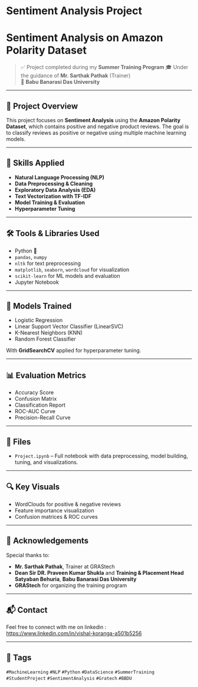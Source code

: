 # Sentiment Analysis Project

# Sentiment Analysis on Amazon Polarity Dataset

> ✅ Project completed during my **Summer Training Program**
> 🎓 Under the guidance of **Mr. Sarthak Pathak** (Trainer)  
> 🏫 **Babu Banarasi Das University**

---

## 📌 Project Overview

This project focuses on **Sentiment Analysis** using the **Amazon Polarity Dataset**, which contains positive and negative product reviews. The goal is to classify reviews as positive or negative using multiple machine learning models.

---

## 🧠 Skills Applied

- **Natural Language Processing (NLP)**
- **Data Preprocessing & Cleaning**
- **Exploratory Data Analysis (EDA)**
- **Text Vectorization with TF-IDF**
- **Model Training & Evaluation**
- **Hyperparameter Tuning**

---

## 🛠️ Tools & Libraries Used

- Python 🐍  
- `pandas`, `numpy`  
- `nltk` for text preprocessing  
- `matplotlib`, `seaborn`, `wordcloud` for visualization  
- `scikit-learn` for ML models and evaluation  
- Jupyter Notebook

---

## 🧪 Models Trained

- Logistic Regression  
- Linear Support Vector Classifier (LinearSVC)  
- K-Nearest Neighbors (KNN)  
- Random Forest Classifier  

With **GridSearchCV** applied for hyperparameter tuning.

---

## 📊 Evaluation Metrics

- Accuracy Score  
- Confusion Matrix  
- Classification Report  
- ROC-AUC Curve  
- Precision-Recall Curve  

---

## 📁 Files

- `Project.ipynb` – Full notebook with data preprocessing, model building, tuning, and visualizations.

---

## 🔍 Key Visuals

- WordClouds for positive & negative reviews  
- Feature importance visualization  
- Confusion matrices & ROC curves  

---

## 🙏 Acknowledgements

Special thanks to:

- **Mr. Sarthak Pathak**, Trainer at GRAStech  
- **Dean Sir DR. Praveen Kumar Shukla** and **Training & Placement Head Satyaban Behuria**, **Babu Banarasi Das University**  
- **GRAStech** for organizing the training program  

---

## 📬 Contact

Feel free to connect with me on linkedin : https://www.linkedin.com/in/vishal-koranga-a501b5256


---

## 📌 Tags

`#MachineLearning` `#NLP` `#Python` `#DataScience` `#SummerTraining` `#StudentProject` `#SentimentAnalysis` `#Gratech` `#BBDU`

